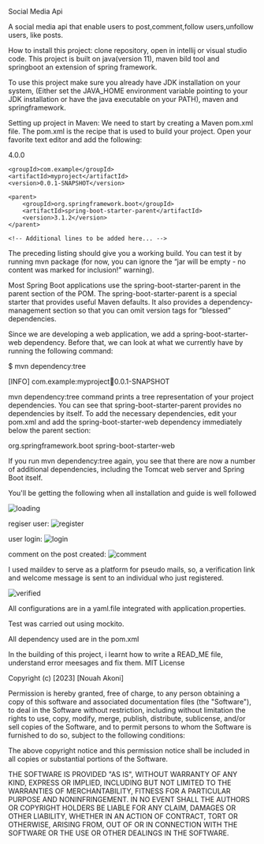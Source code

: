 Social Media Api

A social  media api that enable users to post,comment,follow users,unfollow users, like posts.

How to install this project: clone repository, open in intellij or visual studio code. This project is built on java(version 11), maven bild tool and springboot an extension of spring framework.


To use this project make sure you already have JDK installation on your system, (Either set the JAVA_HOME environment variable pointing to your JDK installation or have the java executable on your PATH), maven and springframework.


Setting up project in Maven:
We need to start by creating a Maven pom.xml file. The pom.xml is the recipe that is used to build your project. Open your favorite text editor and add the following:

<?xml version="1.0" encoding="UTF-8"?>
<project xmlns="http://maven.apache.org/POM/4.0.0" xmlns:xsi="http://www.w3.org/2001/XMLSchema-instance"
    xsi:schemaLocation="http://maven.apache.org/POM/4.0.0 https://maven.apache.org/xsd/maven-4.0.0.xsd">
    <modelVersion>4.0.0</modelVersion>

    <groupId>com.example</groupId>
    <artifactId>myproject</artifactId>
    <version>0.0.1-SNAPSHOT</version>

    <parent>
        <groupId>org.springframework.boot</groupId>
        <artifactId>spring-boot-starter-parent</artifactId>
        <version>3.1.2</version>
    </parent>

    <!-- Additional lines to be added here... -->

</project>

The preceding listing should give you a working build. You can test it by running mvn package (for now, you can ignore the “jar will be empty - no content was marked for inclusion!” warning).



Most Spring Boot applications use the spring-boot-starter-parent in the parent section of the POM. The spring-boot-starter-parent is a special starter that provides useful Maven defaults. It also provides a dependency-management section so that you can omit version tags for “blessed” dependencies.





Since we are developing a web application, we add a spring-boot-starter-web dependency. Before that, we can look at what we currently have by running the following command:

$ mvn dependency:tree

[INFO] com.example:myproject:jar:0.0.1-SNAPSHOT


 mvn dependency:tree command prints a tree representation of your project dependencies. You can see that spring-boot-starter-parent provides no dependencies by itself. To add the necessary dependencies, edit your pom.xml and add the spring-boot-starter-web dependency immediately below the parent section:

<dependencies>
    <dependency>
        <groupId>org.springframework.boot</groupId>
        <artifactId>spring-boot-starter-web</artifactId>
    </dependency>
</dependencies>

If you run mvn dependency:tree again, you see that there are now a number of additional dependencies, including the Tomcat web server and Spring Boot itself.


You'll be getting the following when all installation and guide is well followed


![loading](https://github.com/Greatnex1/social-media-api/assets/72028378/37e17fea-a99f-4796-afda-940a04745da9)

regiser user:
![register](https://github.com/Greatnex1/social-media-api/assets/72028378/98494969-7b62-43b8-b10c-bc8f6e57a0f8)

user login:
![login](https://github.com/Greatnex1/social-media-api/assets/72028378/22750642-34aa-4e08-8c7c-b2ecadfb8797)

comment on the post created:
![comment](https://github.com/Greatnex1/social-media-api/assets/72028378/d5a666da-6c5f-448c-ad4a-02e5e3af8781)


I used maildev to serve as a platform for pseudo mails, so, a verification link and welcome message is sent to an individual who just registered.

![verified](https://github.com/Greatnex1/social-media-api/assets/72028378/93b6e65e-c695-46c3-b1ee-03c04cdbacac)

All configurations are in a yaml.file integrated with application.properties.

Test was carried out using mockito.

All dependency used are in the pom.xml


In the building of this project, i learnt how to write a READ_ME file, understand error meesages and fix them.
MIT License

Copyright (c) [2023] [Nouah Akoni]

Permission is hereby granted, free of charge, to any person obtaining a copy
of this software and associated documentation files (the "Software"), to deal
in the Software without restriction, including without limitation the rights
to use, copy, modify, merge, publish, distribute, sublicense, and/or sell
copies of the Software, and to permit persons to whom the Software is
furnished to do so, subject to the following conditions:

The above copyright notice and this permission notice shall be included in all
copies or substantial portions of the Software.

THE SOFTWARE IS PROVIDED "AS IS", WITHOUT WARRANTY OF ANY KIND, EXPRESS OR
IMPLIED, INCLUDING BUT NOT LIMITED TO THE WARRANTIES OF MERCHANTABILITY,
FITNESS FOR A PARTICULAR PURPOSE AND NONINFRINGEMENT. IN NO EVENT SHALL THE
AUTHORS OR COPYRIGHT HOLDERS BE LIABLE FOR ANY CLAIM, DAMAGES OR OTHER
LIABILITY, WHETHER IN AN ACTION OF CONTRACT, TORT OR OTHERWISE, ARISING FROM,
OUT OF OR IN CONNECTION WITH THE SOFTWARE OR THE USE OR OTHER DEALINGS IN THE
SOFTWARE.

